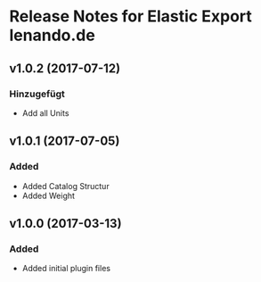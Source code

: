 # Release Notes for Elastic Export lenando.de

## v1.0.2 (2017-07-12)

### Hinzugefügt
- Add all Units

## v1.0.1 (2017-07-05)
 
### Added
- Added Catalog Structur
- Added Weight

## v1.0.0 (2017-03-13)
 
### Added
- Added initial plugin files
